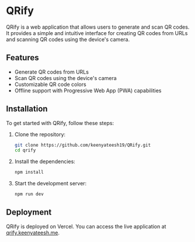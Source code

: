 # QRify

QRify is a web application that allows users to generate and scan QR codes. It provides a simple and intuitive interface for creating QR codes from URLs and scanning QR codes using the device's camera.

## Features

- Generate QR codes from URLs
- Scan QR codes using the device's camera
- Customizable QR code colors
- Offline support with Progressive Web App (PWA) capabilities

## Installation

To get started with QRify, follow these steps:

1. Clone the repository:
   ```bash
   git clone https://github.com/keenyateesh19/QRify.git
   cd qrify
   ```
2. Install the dependencies:
    ```bash
    npm install
    ```

3. Start the development server:
    ```bash
    npm run dev
    ```

## Deployment

QRify is deployed on Vercel. You can access the live application at [qrify.keenyateesh.me](https://qrify.keenyateesh.me).

